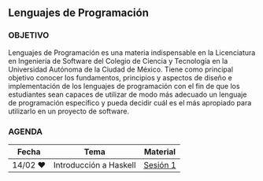 ## Lenguajes de Programación

### OBJETIVO 

Lenguajes de Programación es una materia indispensable en la Licenciatura en Ingeniería de Software del Colegio de Ciencia y Tecnología en la Universidad Autónoma de la Ciudad de México. Tiene como principal objetivo conocer los fundamentos, principios y aspectos de diseño e implementación de los lenguajes de programación con el fin de que los estudiantes sean capaces de utilizar de modo más adecuado un lenguaje de programación específico y pueda decidir cuál es el más apropiado para utilizarlo en un proyecto de software.						

### AGENDA

| Fecha         | Tema                              | Material |
|---------------|-----------------------------------|----------|
| 14/02 :heart: | Introducción a Haskell            | [Sesión 1](sesion01/README.md) |
